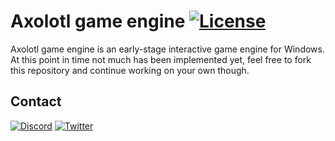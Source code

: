 # Axolotl game engine [![License](https://img.shields.io/github/license/AceKiron/axolotl-game-engine)](https://github.com/AceKiron/axolotl-game-engine/blob/master/LICENSE)

Axolotl game engine is an early-stage interactive game engine for Windows. At this point in time not much has been implemented yet, feel free to fork this repository and continue working on your own though.

## Contact
[![Discord](https://img.shields.io/badge/Discord_server-darkblue)](https://discord.gg/JUnNZJkE7g)
[![Twitter](https://img.shields.io/badge/Main_developer's_Twitter-blue)](https://twitter.com/AceKiron)